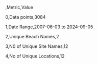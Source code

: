,Metric,Value
0,Data points,3084
1,Date Range,2007-06-03 to 2024-09-05
2,Unique Beach Names,2
3,N0 of Unique Site Names,12
4,No of Unique Locations,12
